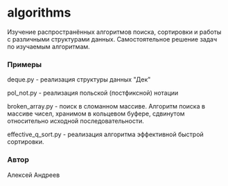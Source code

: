 # algorithms
Изучение распространённых алгоритмов поиска, сортировки и работы с различными структурами данных. Самостоятельное решение задач по изучаемым алгоритмам.

### Примеры

deque.py - реализация структуры данных "Дек"

pol_not.py - реализация польской (постфиксной) нотации

broken_array.py - поиск в сломанном массиве. Алгоритм поиска в массиве чисел, хранимом в кольцевом буфере, сдвинутом относительно исходной последовательности.

effective_q_sort.py - реализация алгоритма эффективной быстрой сортировки.

### Автор
Алексей Андреев